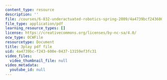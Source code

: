 ```yaml
---
content_type: resource
description: ''
file: /courses/6-832-underactuated-robotics-spring-2009/4a4739bcf243600e043713159ef3fc31_qtmmwILxVR4.pdf
file_type: application/pdf
learning_resource_types: []
license: https://creativecommons.org/licenses/by-nc-sa/4.0/
ocw_type: OCWFile
resourcetype: Document
title: 3play pdf file
uid: 4a4739bc-f243-600e-0437-13159ef3fc31
video_files:
  video_thumbnail_file: null
video_metadata:
  youtube_id: null
---
```

